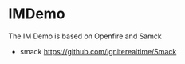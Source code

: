 # IMDemo
The IM Demo is based on Openfire and Samck

- smack https://github.com/igniterealtime/Smack
